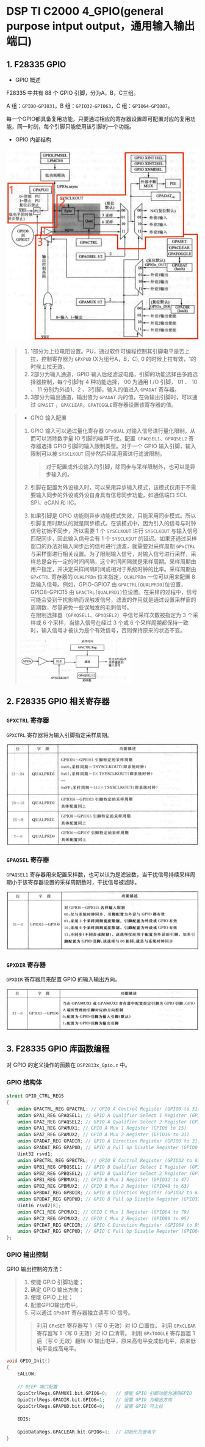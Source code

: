 # DSP TI C2000 4_GPIO(general purpose intput output，通用输入输出端口)

## 1. F28335 GPIO

- GPIO 概述

F28335 中共有 88 个 GPIO 引脚，分为A，B，C三组。

A 组：`GPIO0`-`GPIO31`，B 组：`GPIO32`-`GPIO63`，C 组：`GPIO64`-`GPIO87`。

每一个GPIO都具备复用功能，只要通过相应的寄存器设置即可配置对应的复用功能，同一时刻，每个引脚只能使用该引脚的一个功能。

- GPIO 内部结构

![NULL](./assets/picture_1.jpg)

> 1. 1部分为上拉电阻设置。PU，通过软件可编程控制其引脚电平是否上拉，控制寄存器为 `GPXPUD` (X为组号A，B，C), 0 的时候上拉有效，1的时候上拉无效。
> 2. 2部分为输入通道，GPIO 输入后经滤波电路，引脚的功能选择由多路选择器控制，每个引脚有 4 种功能选择， 00 为通用 I /O 引脚， 01 、 10 、 11 分别为外设1、2 、3引脚，输入的值进入 `GPADAT` 寄存器。
> 3. 3部分为输出通道，输出值为 `GPADAT` 内的值，在做输出引脚时，可以通过 `GPASET` ，`GPACLEAR`，`GPATOGGLE`寄存器设置该寄存器的值。

> - GPIO 输入配置
>
> 1. GPIO 输入可以通过量化寄存器 `GPxQUAL` 对输入信号进行量化限制，从而可以消除数字量 IO 引脚的噪声干扰。配置` GPAQSEL1`、`GPAQSEL2` 寄存器选择 GPIO 引脚的输入限制类型。对于一个 GPIO 输入引脚，输入限制可以被 `SYSCLKOUT` 同步然后经采用窗进行滤波限制。
>
>    > 对于配置成外设输入的引脚，除同步与采样限制外，也可以是异步输入的。
>
> 2. 引脚在配置为外设输入时，可以采用异步输入模式，该模式仅用于不需要输入同步的外设或外设自身具有信号同步功能，如通信端口 SCI、SPI、eCAN 和 IIC。
>
> 3. 如果引脚是 GPIO 功能则异步功能模式失效，只能采用同步模式。所以引脚复用时默认的就是同步模式。在该模式中，因为引入的信号与时钟信号初始不同步，所以需要 1 个 `SYSCLKOUT` 进行 `SYSCLKOUT` 与输入信号匹配同步，因此输入信号会有 1 个 `SYSCLKOUT` 的延迟。如果还通过采样窗口的办法对输入同步后的信号进行滤波，就需要对采样周期 `GPxCTRL` 与采样窗进行相关设置。为了限制输入信号，对输入信号进行采样，采样总是会有一定的时间间隔，这个时间间隔就是采样周期。采样周期由用户指定，并决定采样间隔时间或相对于系统时钟的比率。采样周期由 `GPxCTRL` 寄存器的 `QUALPRDn` 位来指定，`QUALPRDn` 一位可以用来配置 8 路输入信号。例如，GPIO-GPIO7 由 `GPACTRL[QUALPRD0]`位设置，GPIO8-GPIO15 由 `GPACTRL[QUALPRD1]`位设置。在采样的过程中，信号可能会受到干扰影响而误触发信号，滤波的作用就是通过设置采样窗的周期数，尽量避免一些误触发的毛刺信号。<br/>在限制选择器（`GPXQSEL1`、`GPXQSEL2`）中信号采样次数被指定为 3 个采样或 6 个采样，当输入信号在经过 3 个或 6 个采样周期都保持一致时，输入信号才被认为是个有效信号，否则保持原来的状态不变。
>
> ![NULL](./assets/picture_2.jpg)

## 2. F28335 GPIO 相关寄存器

### `GPXCTRL` 寄存器

`GPXCTRL` 寄存器将为输入引脚指定采样周期。

![NULL](./assets/picture_3.jpg)

### `GPAQSEL` 寄存器

`GPAQSEL1` 寄存器用来配置采样数，也可以认为是滤波数，当干扰信号持续采样周期小于该寄存器设置的采样周期数时，干扰信号被滤除。

![NULL](./assets/picture_4.jpg)

### `GPXDIR` 寄存器

`GPXDIR` 寄存器用来配置 GPIO 的输入输出方向。

![NULL](./assets/picture_5.jpg)

## 3. F28335 GPIO 库函数编程

对 GPIO 的定义操作的函数在 `DSP2833x_Gpio.c` 中。

### GPIO 结构体

```c
struct GPIO_CTRL_REGS
{
    union GPACTRL_REG GPACTRL; // GPIO A Control Register (GPIO0 to 31)
    union GPA1_REG GPAQSEL1; // GPIO A Qualifier Select 1 Register (GPIO0 to 15)
    union GPA2_REG GPAQSEL2; // GPIO A Qualifier Select 2 Register (GPIO16 to 31)
    union GPA1_REG GPAMUX1; // GPIO A Mux 1 Register (GPIO0 to 15)
    union GPA2_REG GPAMUX2; // GPIO A Mux 2 Register (GPIO16 to 31)
    union GPADAT_REG GPADIR; // GPIO A Direction Register (GPIO0 to 31)
    union GPADAT_REG GPAPUD; // GPIO A Pull Up Disable Register (GPIO0 to 31)
    Uint32 rsvd1;
    union GPBCTRL_REG GPBCTRL; // GPIO B Control Register (GPIO32 to 63)
    union GPB1_REG GPBQSEL1; // GPIO B Qualifier Select 1 Register (GPIO32 to 47)
    union GPB2_REG GPBQSEL2; // GPIO B Qualifier Select 2 Register (GPIO48 to 63)
    union GPB1_REG GPBMUX1; // GPIO B Mux 1 Register (GPIO32 to 47)
    union GPB2_REG GPBMUX2; // GPIO B Mux 2 Register (GPIO48 to 63)
    union GPBDAT_REG GPBDIR; // GPIO B Direction Register (GPIO32 to 63)
    union GPBDAT_REG GPBPUD; // GPIO B Pull Up Disable Register (GPIO32 to 63)
    Uint16 rsvd2[8];
    union GPC1_REG GPCMUX1; // GPIO C Mux 1 Register (GPIO64 to 79)
    union GPC2_REG GPCMUX2; // GPIO C Mux 2 Register (GPIO80 to 95)
    union GPCDAT_REG GPCDIR; // GPIO C Direction Register (GPIO64 to 95)
    union GPCDAT_REG GPCPUD; // GPIO C Pull Up Disable Register (GPIO64 to 95)
};
```

### GPIO 输出控制

GPIO 输出控制的方法：

> 1. 使能 GPIO 引脚功能；
> 2. 确定 GPIO 输出方向；
> 3. 使能 GPIO 上拉；
> 4. 配置GPIO输出电平。
> 5. 可以通过 `GPxDAT` 寄存器独立读写 IO 信号。
> >  利用 `GPxSET` 寄存器写 1（写 0 无效）对 IO 口置位。
> >  利用 `GPxCLEAR` 寄存器写 1（写 0 无效）对 IO 口清零。
> >  利用 `GPxTOOGLE` 寄存器置 1 后（写 0 无效）翻转 IO 输出电平，原来高电平变成低电平，原来低电平变成高电平。

```c
void GPIO_Init()    
{
	EALLOW;

    // BEEP 端口配置
    GpioCtrlRegs.GPAMUX1.bit.GPIO6=0;	// 使能 GPIO 引脚功能为通用GPIO
    GpioCtrlRegs.GPADIR.bit.GPIO6=1;	// 设置 GPIO 为输出方向
    GpioCtrlRegs.GPAPUD.bit.GPIO6=0;	// 设置 GPIO 可上拉

    EDIS;

    GpioDataRegs.GPACLEAR.bit.GPIO6=1;	// 初始化为低电平
}
```

